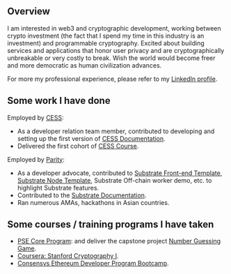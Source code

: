 ## Overview

I am interested in web3 and cryptographic development, working between crypto investment (the fact that I spend my time in this industry is an investment) and programmable cryptography. Excited about building services and applications that honor user privacy and are cryptographically unbreakable or very costly to break. Wish the world would become freer and more democratic as human civilization advances.

For more my professional experience, please refer to my [LinkedIn profile](https://www.linkedin.com/in/jimmychu0807).

## Some work I have done

Employed by [CESS](https://cess.network/):
  - As a developer relation team member, contributed to developing and setting up the first version of [CESS Documentation](https://doc.cess.network).
  - Delivered the first cohort of [CESS Course](https://course.cess.network).

Employed by [Parity](https://www.parity.io/):
  - As a developer advocate, contributed to [Substrate Front-end Template](https://github.com/jimmychu0807/substrate-front-end-template), [Substrate Node Template](https://docs.substrate.io/reference/command-line-tools/node-template/), Substrate Off-chain worker demo, etc. to highlight Substrate features.
  - Contributed to the [Substrate Documentation](https://docs.substrate.io/).
  - Ran numerous AMAs, hackathons in Asian countries.

## Some courses / training programs I have taken

- [PSE Core Program](https://pse.dev/en/programs): and deliver the capstone project [Number Guessing Game](https://github.com/jimmychu0807/PSE-core-capstone).
- [Coursera: Stanford Cryptography I](https://www.coursera.org/learn/crypto).
- [Consensys Ethereum Developer Program Bootcamp](https://consensys.io/academy/bootcamp).
